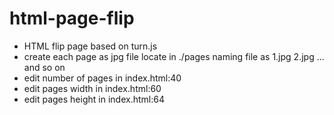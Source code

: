 # html-page-flip
- HTML flip page based on turn.js
- create each page as jpg file locate in ./pages naming file as 1.jpg 2.jpg ... and so on 
- edit number of pages in index.html:40
- edit pages width in index.html:60
- edit pages height in index.html:64
